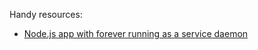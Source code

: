 Handy resources:

* [Node.js app with forever running as a service daemon](http://www.slidequest.com/Taboca/70ang)
